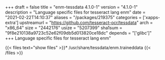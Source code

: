 +++
draft = false
title = "enm-tessdata 4.1.0-1"
version = "4.1.0-1"
description = "Language specific files for tesseract lang enm"
date = "2021-02-22T14:10:37"
aliases = "/packages/219375"
categories = ['xapps-extra']
upstreamurl = "https://github.com/tesseract-ocr/tessdata"
arch = "x86_64"
size = "2442176"
usize = "5207399"
sha1sum = "9f8e210138a9723c52e62f09db5d013820ce18dc"
depends = "['glibc']"
+++
Language specific files for tesseract lang enm"

{{< files text="show files" >}}* /usr/share/tessdata/enm.traineddata
{{< /files >}}